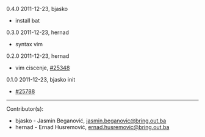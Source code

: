 0.4.0  2011-12-23, bjasko 

  - install bat 

0.3.0  2011-12-23, hernad
    
  - syntax vim

0.2.0  2011-12-23, hernad

  - vim ciscenje,  [#25348](http://redmine.bring.out.ba/issues/25348)

0.1.0  2011-12-23, bjasko init

  - [#25788](http://redmine.bring.out.ba/issues/25788)

--------------------

Contributor(s):

* bjasko - Jasmin Beganović, jasmin.beganovic@bring.out.ba
* hernad - Ernad Husremović, ernad.husremovic@bring.out.ba
